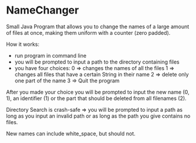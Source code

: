 # NameChanger
Small Java Program that allows you to change the names of a large amount of files at once, making them uniform with a counter (zero padded).

How it works:
  * run program in command line
  * you will be prompted to input a path to the directory containing files
  * you have four choices:
      0 => changes the names of all the files
      1 => changes all files that have a certain String in their name
      2 => delete only one part of the name
      3 => Quit the program

After you made your choice you will be prompted to input the new name (0, 1), an identifier (1) or the part that should be deleted from all filenames (2). 

Directory Search is crash-safe => you will be prompted to input a path as long as you input an invalid path or as long as the path you give contains no files. 

New names can include white_space, but should not.
